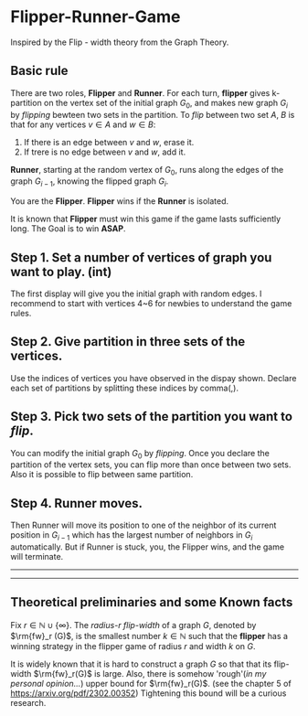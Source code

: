 # Flipper-Runner-Game
Inspired by the Flip - width theory from the Graph Theory.

## Basic rule
There are two roles, **Flipper** and **Runner**.
For each turn, **flipper** gives k-partition on the vertex set of the initial graph $G_0$, and makes new graph $G_i$ by *flipping* bewteen two sets in the partition.
To *flip* between two set $A$, $B$ is that for any vertices $v \in A$ and $w \in B$:
1. If there is an edge between $v$ and $w$, erase it.
2. If trere is no edge between $v$ and $w$, add it.

**Runner**, starting at the random vertex of $G_0$, runs along the edges of the graph $G_{i-1}$, knowing the flipped graph $G_i$.


You are the **Flipper**.
**Flipper** wins if the **Runner** is isolated.

It is known that **Flipper** must win this game if the game lasts sufficiently long.
The Goal is to win **ASAP**.


## Step 1. Set a number of vertices of graph you want to play. (int)
The first display will give you the initial graph with random edges.
I recommend to start with vertices 4~6 for newbies to understand the game rules.

## Step 2. Give partition in three sets of the vertices.
Use the indices of vertices you have observed in the dispay shown.
Declare each set of partitions by splitting these indices by comma(,).

## Step 3. Pick two sets of the partition you want to *flip*.
You can modify the initial graph $G_0$ by *flipping*. 
Once you declare the partition of the vertex sets, you can flip more than once between two sets. Also it is possible to flip between same partition.


## Step 4. Runner moves.
Then Runner will move its position to one of the neighbor of its current position in $G_{i-1}$ which has the largest number of neighbors in $G_i$ automatically.
But if Runner is stuck, you, the Flipper wins, and the game will terminate.

---
---

## Theoretical preliminaries and some Known facts
Fix $r \in \mathbb{N} \cup \{\infty\}$. The *radius-r flip-width* of a graph $G$, denoted by $\rm{fw}_r (G)$, is the smallest number $k \in \mathbb{N}$ such that the **flipper** has a winning strategy in the flipper game of radius $r$ and width $k$ on $G$.

It is widely known that it is hard to construct a graph $G$ so that that its flip-width $\rm{fw}_r(G)$ is large.
Also, there is somehow 'rough'(*in my personal opinion...*) upper bound for $\rm{fw}_r(G)$. (see the chapter 5 of https://arxiv.org/pdf/2302.00352) Tightening this bound will be a curious research.